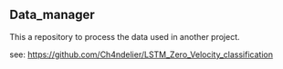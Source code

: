 ## Data_manager

This a repository to process the data used in another project.

see: https://github.com/Ch4ndelier/LSTM_Zero_Velocity_classification